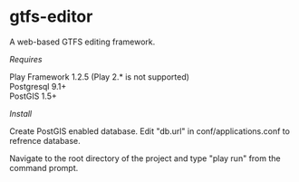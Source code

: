 gtfs-editor
===========

A web-based GTFS editing framework. 

*Requires*

Play Framework 1.2.5 (Play 2.* is not supported)  
Postgresql 9.1+  
PostGIS 1.5+  

*Install*

Create PostGIS enabled database. Edit "db.url" in conf/applications.conf to refrence database.

Navigate to the root directory of the project and type "play run" from the command prompt.


